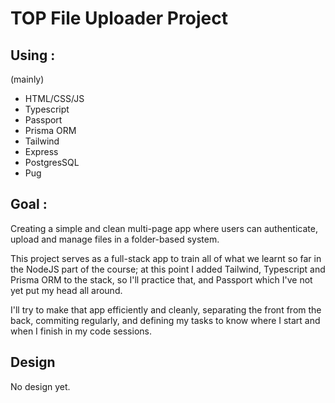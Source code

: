 # TOP File Uploader Project

## Using :
(mainly)
- HTML/CSS/JS
- Typescript
- Passport
- Prisma ORM
- Tailwind
- Express
- PostgresSQL
- Pug

## Goal :
Creating a simple and clean multi-page app where users can authenticate, upload and manage files in a folder-based system.

This project serves as a full-stack app to train all of what we learnt so far in the NodeJS part of the course; at this point I added Tailwind, Typescript and Prisma ORM to the stack, so I'll practice that, and Passport which I've not yet put my head all around.

I'll try to make that app efficiently and cleanly, separating the front from the back, commiting regularly, and defining my tasks to know where I start and when I finish in my code sessions.

## Design

No design yet.